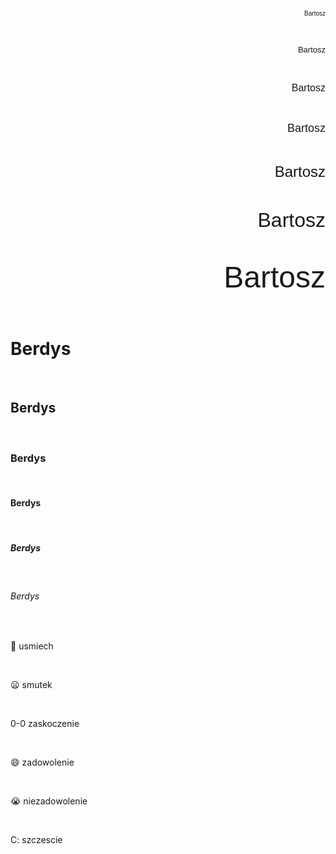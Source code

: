 <!DOCTYPE html>
<html lang="pl-PL">
<html>
    <head>
        <meta charset="utf-8">
        <title>Bartosz Berdys</title>
    </head>
    <body>
<p align="right"> <font color"blue" size="1" face="Arial"> Bartosz </font></p><br>
<p align="right"> <font color"blue" size="2" face="Arial"> Bartosz </font></p><br>
<p align="right"> <font color"blue" size="3" face="Arial"> Bartosz </font></p><br>
<p align="right"> <font color"blue" size="4" face="Arial"> Bartosz </font></p><br>
<p align="right"> <font color"blue" size="5" face="Arial"> Bartosz </font></p><br>
<p align="right"> <font color"blue" size="6" face="Arial"> Bartosz </font></p><br>
<p align="right"> <font color"blue" size="7" face="Arial"> Bartosz </font></p><br>


<h1> Berdys </h1><br>
<h2> Berdys </h1><br>
<h3> Berdys </h1><br>
<h4> Berdys </h1><br>
<h5> Berdys </h1><br>
<h6> Berdys </h1><br>


<p align ="left">   🙂 usmiech </p> <br>
<p align ="left">   😦 smutek  </p> <br>
<p align ="left">   0-0 zaskoczenie</p> <br>
<p align ="left">   😄 zadowolenie</p> <br>
<p align ="left">   😭 niezadowolenie</p> <br>
<p align ="left">   C: szczescie</p> <br>
    </body>
    </html>
